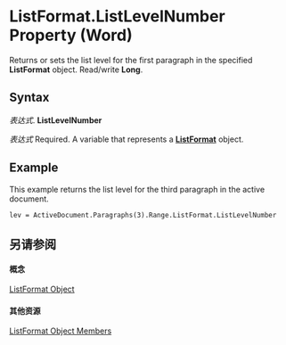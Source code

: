 
# ListFormat.ListLevelNumber Property (Word)

Returns or sets the list level for the first paragraph in the specified  **ListFormat** object. Read/write **Long**.


## Syntax

 _表达式_. **ListLevelNumber**

 _表达式_ Required. A variable that represents a **[ListFormat](74773fd6-b713-34d4-b7be-f543c983008d.md)** object.


## Example

This example returns the list level for the third paragraph in the active document.


```
lev = ActiveDocument.Paragraphs(3).Range.ListFormat.ListLevelNumber
```


## 另请参阅


#### 概念


[ListFormat Object](74773fd6-b713-34d4-b7be-f543c983008d.md)
#### 其他资源


[ListFormat Object Members](http://msdn.microsoft.com/library/daf87b14-29a3-c5d9-ab43-8465237c02da%28Office.15%29.aspx)